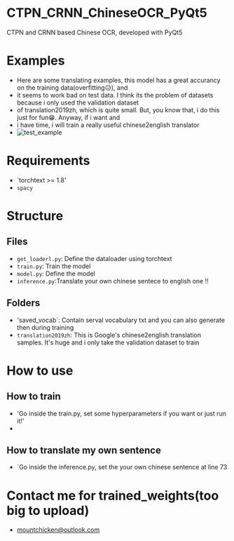 # CTPN_CRNN_ChineseOCR_PyQt5
CTPN and CRNN based Chinese OCR, developed with PyQt5

# Examples
- Here are some translating examples, this model has a great accurancy on the training data(overfitting😥), and 
- it seems to work bad on test data. I think its the problem of datasets because i only used the validation dataset
- of translation2019zh, which is quite small. But, you know that, i do this just for fun😁. Anyway, if i want and 
- i have time, i will train a really useful chinese2english translator
- ![test_example](https://github.com/Mountchicken/Chinese2English-Translator-with-Transformers/tree/main/Image_github/one.png)

# Requirements
- `torchtext >= 1.8'
- `spacy`
# Structure
## Files
- `get_loaderl.py`: Define the dataloader using torchtext
- `train.py`: Train the model
- `model.py`: Define the model
- `inference.py`:Translate your own chinese sentece to english one !!
## Folders
- 'saved_vocab`: Contain serval vocabulary txt and you can also generate then during training
- `translation2019zh`: This is Google's chinese2english translation samples. It's huge and i only take the validation dataset to train

# How to use
## How to train
- 'Go inside the train.py, set some hyperparameters if you want or just run it!'
- 
## How to translate my own sentence
- `Go inside the inference.py, set the your own chinese sentence at line 73 

# Contact me for trained_weights(too big to upload)
- mountchicken@outlook.com
